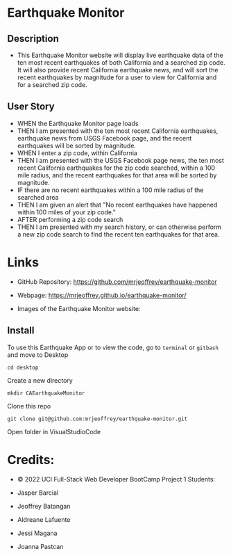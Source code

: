 # Earthquake Monitor

## Description 
* This Earthquake Monitor website will display live earthquake data of the ten most recent earthquakes of both California and a searched zip code. It will also provide recent California earthquake news, and will sort the recent earthquakes by magnitude for a user to view for California and for a searched zip code.

## User Story
* WHEN the Earthquake Monitor page loads
* THEN I am presented with the ten most recent California earthquakes, earthquake news from USGS Facebook page, and the recent earthquakes will be sorted by magnitude. 
* WHEN I enter a zip code, within California
* THEN I am presented with the USGS Facebook page news, the ten most recent California earthquakes for the zip code searched, within a 100 mile radius, and the recent earthquakes for that area will be sorted by magnitude. 
* IF there are no recent earthquakes within a 100 mile radius of the searched area
* THEN I am given an alert that "No recent earthquakes have happened within 100 miles of your zip code."
* AFTER performing a zip code search
* THEN I am presented with my search history, or can otherwise perform a new zip code search to find the recent ten earthquakes for that area.


# Links
* GitHub Repository: https://github.com/mrjeoffrey/earthquake-monitor

* Webpage: https://mrjeoffrey.github.io/earthquake-monitor/

* Images of the Earthquake Monitor website:

## Install
To use this Earthquake App or to view the code, go to `terminal` or `gitbash` and move to Desktop
 
    cd desktop

Create a new directory

    mkdir CAEarthquakeMonitor

Clone this repo

    git clone git@github.com:mrjeoffrey/earthquake-monitor.git

Open folder in VisualStudioCode

# Credits:
* © 2022 UCI Full-Stack Web Developer BootCamp Project 1 Students:

* Jasper Barcial
* Jeoffrey Batangan
* Aldreane Lafuente 
* Jessi Magana
* Joanna Pastcan




